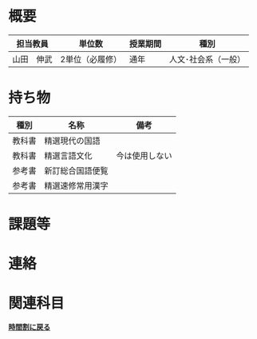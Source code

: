 # 概要
| 担当教員   | 単位数      | 授業期間 | 種別         |
|--------|----------|------|------------|
| 山田　伸武 | 2単位（必履修） | 通年   | 人文･社会系（一般） | 
# 持ち物
| 種別  | 名称       | 備考      |
|-----|----------|---------|
| 教科書 | 精選現代の国語  |         |
| 教科書 | 精選言語文化   | 今は使用しない |
| 参考書 | 新訂総合国語便覧 |         |
| 参考書 | 精選速修常用漢字 |         |
# 課題等

# 連絡

# 関連科目
[**時間割に戻る**](../timetable.md)